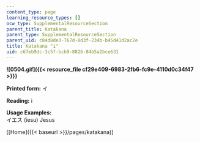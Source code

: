 ```yaml
---
content_type: page
learning_resource_types: []
ocw_type: SupplementalResourceSection
parent_title: Katakana
parent_type: SupplementalResourceSection
parent_uid: c84d8de3-767d-8d3f-234b-b45d41d2ac2e
title: Katakana "i"
uid: c67eb9dc-3c5f-bcb9-8826-84b5a2bce631
---
```


**![0504.gif]({{< resource_file cf29e409-6983-2fb6-fc9e-4110d0c34f47 >}})**

**Printed form:** イ

**Reading:** i

**Usage Examples:**  
イエス (iesu) Jesus

\[[Home]({{< baseurl >}}/pages/katakana)\]